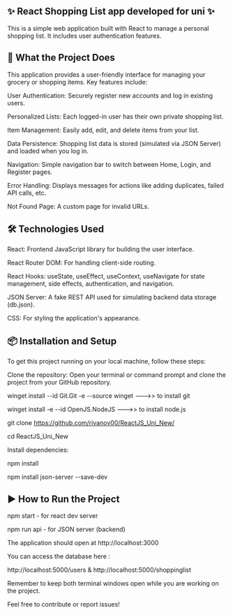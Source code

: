 
## ✨ React Shopping List app developed for uni ✨

This is a simple web application built with React to manage a personal shopping list. It includes user authentication features.
## 🚀 What the Project Does

This application provides a user-friendly interface for managing your grocery or shopping items. Key features include:

User Authentication: Securely register new accounts and log in existing users.

Personalized Lists: Each logged-in user has their own private shopping list.

Item Management: Easily add, edit, and delete items from your list.

Data Persistence: Shopping list data is stored (simulated via JSON Server) and loaded when you log in.

Navigation: Simple navigation bar to switch between Home, Login, and Register pages.

Error Handling: Displays messages for actions like adding duplicates, failed API calls, etc.

Not Found Page: A custom page for invalid URLs.
## 🛠️ Technologies Used

React: Frontend JavaScript library for building the user interface.

React Router DOM: For handling client-side routing.

React Hooks: useState, useEffect, useContext, useNavigate for state management, side effects, authentication, and navigation.

JSON Server: A fake REST API used for simulating backend data storage (db.json).

CSS: For styling the application's appearance.
## 📦 Installation and Setup

To get this project running on your local machine, follow these steps:

Clone the repository:
Open your terminal or command prompt and clone the project from your GitHub repository.

winget install --id Git.Git -e --source winget  --->> to install git

winget install -e --id OpenJS.NodeJS   --->> to install node.js

git clone https://github.com/rivanov00/ReactJS_Uni_New/ 

cd ReactJS_Uni_New

Install dependencies:

npm install 

npm install json-server --save-dev

## ▶️ How to Run the Project

npm start - for react dev server 

npm run api - for JSON server (backend)

The application should open at http://localhost:3000

You can access the database here :

http://localhost:5000/users & http://localhost:5000/shoppinglist

Remember to keep both terminal windows open while you are working on the project.

Feel free to contribute or report issues!
